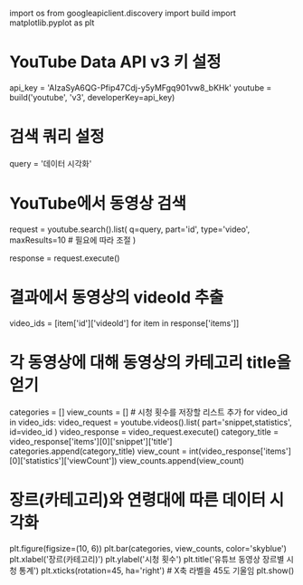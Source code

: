 import os
from googleapiclient.discovery import build
import matplotlib.pyplot as plt

# YouTube Data API v3 키 설정
api_key = 'AIzaSyA6QG-Pfip47Cdj-y5yMFgq901vw8_bKHk'
youtube = build('youtube', 'v3', developerKey=api_key)

# 검색 쿼리 설정
query = '데이터 시각화'

# YouTube에서 동영상 검색
request = youtube.search().list(
    q=query,
    part='id',
    type='video',
    maxResults=10  # 필요에 따라 조절
)

response = request.execute()

# 결과에서 동영상의 videoId 추출
video_ids = [item['id']['videoId'] for item in response['items']]

# 각 동영상에 대해 동영상의 카테고리 title을 얻기
categories = []
view_counts = []  # 시청 횟수를 저장할 리스트 추가
for video_id in video_ids:
    video_request = youtube.videos().list(
        part='snippet,statistics',
        id=video_id
    )
    video_response = video_request.execute()
    category_title = video_response['items'][0]['snippet']['title']
    categories.append(category_title)
    view_count = int(video_response['items'][0]['statistics']['viewCount'])
    view_counts.append(view_count)

# 장르(카테고리)와 연령대에 따른 데이터 시각화
plt.figure(figsize=(10, 6))
plt.bar(categories, view_counts, color='skyblue')
plt.xlabel('장르(카테고리)')
plt.ylabel('시청 횟수')
plt.title('유튜브 동영상 장르별 시청 통계')
plt.xticks(rotation=45, ha='right')  # X축 라벨을 45도 기울임
plt.show()
